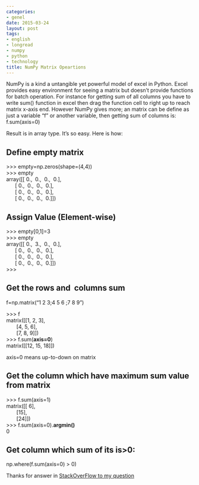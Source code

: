 ```yaml
---
categories:
- genel
date: 2015-03-24
layout: post
tags:
- english
- longread
- numpy
- python
- technology
title: NumPy Matrix Opeartions
---
```


NumPy is a kind a untangible yet powerful model of excel in Python. Excel provides easy environment for seeing a matrix but doesn’t provide functions for batch operation. For instance for getting sum of all columns you have to write sum() function in excel then drag the function cell to right up to reach matrix x-axis end. However NumPy gives more; an matrix can be define as just a variable “f” or another variable, then getting sum of columns is: f.sum(axis=0)

Result is in array type. It’s so easy. Here is how:

## Define empty matrix

\>>> empty=np.zeros(shape=(4,4))  
\>>> empty  
array(\[\[ 0.,  0.,  0.,  0.\],  
      \[ 0.,  0.,  0.,  0.\],  
      \[ 0.,  0.,  0.,  0.\],  
      \[ 0.,  0.,  0.,  0.\]\])  

## Assign Value (Element-wise)

\>>> empty\[0,1\]=3  
\>>> empty  
array(\[\[ 0.,  3.,  0.,  0.\],  
      \[ 0.,  0.,  0.,  0.\],  
      \[ 0.,  0.,  0.,  0.\],  
      \[ 0.,  0.,  0.,  0.\]\])  
\>>>

## Get the rows and  columns sum

f=np.matrix(“1 2 3;4 5 6 ;7 8 9”)  

\>>> f  
matrix(\[\[1, 2, 3\],  
       \[4, 5, 6\],  
       \[7, 8, 9\]\])  
\>>> f.sum(**axis=0**)  
matrix(\[\[12, 15, 18\]\])  
  

axis=0 means up-to-down on matrix

## Get the column which have maximum sum value from matrix

\>>> f.sum(axis=1)  
matrix(\[\[ 6\],  
       \[15\],  
       \[24\]\])  
\>>> f.sum(axis=0).**argmin()**  
0

## Get column which sum of its is>0:

np.where(f.sum(axis=0) > 0)  

Thanks for answer in [StackOverFlow to my question](http://stackoverflow.com/questions/29217072/get-the-column-which-have-maximum-sum-value-from-matrix/29217161?noredirect=1#comment46643726_29217161)
